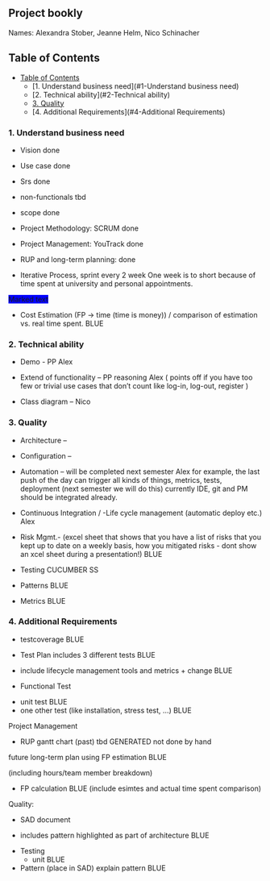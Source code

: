 ## Project bookly

Names: Alexandra Stober, Jeanne Helm, Nico Schinacher         

## Table of Contents
-	[Table of Contents](#table-of-contents)
	-	[1. Understand business need](#1-Understand business need)
	-   [2. Technical ability](#2-Technical ability)
	-   [3. Quality](#3-Quality)
	-	[4.	Additional Requirements](#4-Additional Requirements)


### 1. Understand business need 

- Vision           done
- Use case         done
- Srs              done
- non-functionals  tbd
- scope			   done

- Project Methodology: SCRUM     done

- Project Management: YouTrack   done

- RUP and long-term planning: done

- Iterative Process, sprint every 2 week 
	One week is to short because of time spent at university
	and personal appointments.

<span style="background-color: #0000FF"> Marked text</span>

- Cost Estimation (FP -> time (time is money)) 
  / comparison of estimation vs. real time spent.  BLUE

### 2. Technical ability 

- Demo - PP Alex

- Extend of functionality – PP reasoning Alex
  ( points off if you have too few or 
  trivial use cases that don’t count like 
  log-in, log-out, register )

- Class diagram – Nico

### 3. Quality

- Architecture – 

- Configuration – 

- Automation –  will be completed next semester  Alex
	for example, the last push of the day can
 trigger all kinds of things, metrics, tests,
 deployment (next semester we will do this) 
 currently IDE, git and PM should be integrated already.

- Continuous Integration / -Life cycle management 
(automatic deploy etc.)   Alex

- Risk Mgmt.- (excel sheet that shows that you have a list
 of risks that you kept up to date on a weekly basis,
 how you mitigated risks - dont show an xcel sheet 
 during a presentation!)   BLUE

- Testing CUCUMBER SS

- Patterns   BLUE

- Metrics    BLUE

### 4. Additional Requirements

- testcoverage BLUE
 
- Test Plan includes 3 different tests  BLUE
+ include lifecycle management tools and metrics + change BLUE

- Functional Test
 
+ unit test    BLUE
+ one other test (like installation, stress test, …) BLUE


Project Management

-    RUP gantt chart (past) tbd  GENERATED not done by hand 

future long-term plan using FP estimation BLUE

(including hours/team member breakdown)
 
- FP calculation BLUE
 (include esimtes and actual time spent comparison)
 
Quality:

- SAD document

+ includes pattern highlighted as part of architecture BLUE

- Testing
	- unit BLUE
- Pattern          (place in SAD) explain pattern BLUE
 